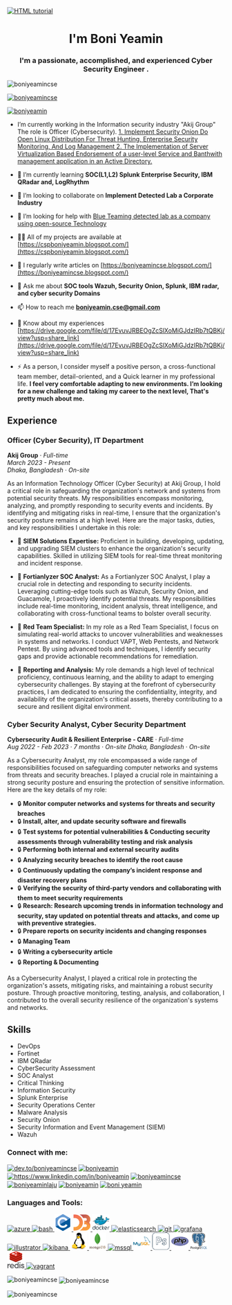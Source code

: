 <a href=" default.asp">
  <img src="smiley.gif" alt="HTML tutorial" style="width:42px;height:42px;border:0">
</a>
<h1 align="center">  I'm Boni Yeamin</h1>
<h3 align="center">I'm a passionate, accomplished, and experienced Cyber Security Engineer .</h3>


<p align="left"> <img src="https://komarev.com/ghpvc/?username=boniyeamincse&label=Profile%20views&color=0e75b6&style=flat" alt="boniyeamincse" /> </p>

<p align="left"> <a href="https://github.com/ryo-ma/github-profile-trophy"><img src="https://github-profile-trophy.vercel.app/?username=boniyeamincse" alt="boniyeamincse" /></a> </p>

<p align="left"> <a href="https://twitter.com/boniyeamin" target="blank"><img src="https://img.shields.io/twitter/follow/boniyeamin?logo=twitter&style=for-the-badge" alt="boniyeamin" /></a> </p>

- I’m currently working in the Information security industry "Akij Group" The role is Officer (Cybersecurity). [1. Implement Security Onion Do Open Linux Distribution For Threat Hunting, Enterprise Security Monitoring, And Log Management 2. The Implementation of Server Virtualization Based Endorsement of a user-level Service and Banthwith management application in an Active Directory.](https://cspboniyeamin.blogspot.com/)

- 🌱 I’m currently learning **SOC(L1,L2) Splunk Enterprise Security, IBM QRadar and, LogRhythm**

- 👯 I’m looking to collaborate on **Implement Detected Lab a Corporate Industry**

- 🤝 I’m looking for help with [Blue Teaming detected lab as a company using open-source Technology](https://docs.google.com/document/d/1ybTtLETJxVhPG_a1zPYB8JPg0ygBbdPQKzhIZu9eeQk/edit?usp=sharing)

- 👨‍💻 All of my projects are available at [https://cspboniyeamin.blogspot.com/](https://cspboniyeamin.blogspot.com/)

- 📝 I regularly write articles on [https://boniyeamincse.blogspot.com/](https://boniyeamincse.blogspot.com/)

- 💬 Ask me about **SOC tools Wazuh, Security Onion, Splunk, IBM radar, and cyber security Domains**

- 📫 How to reach me **boniyeamin.cse@gmail.com**

- 📄 Know about my experiences [https://drive.google.com/file/d/17EvuvJRBEOgZcSlXoMiGJdzIRb7tQBKj/view?usp=share_link](https://drive.google.com/file/d/17EvuvJRBEOgZcSlXoMiGJdzIRb7tQBKj/view?usp=share_link)

- ⚡ As a person, I consider myself a positive person, a cross-functional team member, detail-oriented, and a Quick learner in my professional life. **I feel very comfortable adapting to new environments. I’m looking for a new challenge and taking my career to the next level, That's pretty much about me.**

 ## Experience

### Officer (Cyber Security), IT Department
**Akij Group** · *Full-time*  
*March 2023 - Present*  
*Dhaka, Bangladesh* · *On-site*

As an Information Technology Officer (Cyber Security) at Akij Group, I hold a critical role in safeguarding the organization's network and systems from potential security threats. My responsibilities encompass monitoring, analyzing, and promptly responding to security events and incidents. By identifying and mitigating risks in real-time, I ensure that the organization's security posture remains at a high level. Here are the major tasks, duties, and key responsibilities I undertake in this role:

- 🔏 **SIEM Solutions Expertise:** Proficient in building, developing, updating, and upgrading SIEM clusters to enhance the organization's security capabilities. Skilled in utilizing SIEM tools for real-time threat monitoring and incident response.

- 🔏 **Fortianlyzer SOC Analyst:** As a Fortianlyzer SOC Analyst, I play a crucial role in detecting and responding to security incidents. Leveraging cutting-edge tools such as Wazuh, Security Onion, and Guacamole, I proactively identify potential threats. My responsibilities include real-time monitoring, incident analysis, threat intelligence, and collaborating with cross-functional teams to bolster overall security.

- 🔏 **Red Team Specialist:** In my role as a Red Team Specialist, I focus on simulating real-world attacks to uncover vulnerabilities and weaknesses in systems and networks. I conduct VAPT, Web Pentests, and Network Pentest. By using advanced tools and techniques, I identify security gaps and provide actionable recommendations for remediation.

- 🔏 **Reporting and Analysis:** My role demands a high level of technical proficiency, continuous learning, and the ability to adapt to emerging cybersecurity challenges. By staying at the forefront of cybersecurity practices, I am dedicated to ensuring the confidentiality, integrity, and availability of the organization's critical assets, thereby contributing to a secure and resilient digital environment.

### Cyber Security Analyst, Cyber Security Department
**Cybersecurity Audit & Resilient Enterprise - CARE** · *Full-time*  
*Aug 2022 - Feb 2023 · 7 months* · *On-site*
*Dhaka, Bangladesh* · *On-site*

As a Cybersecurity Analyst, my role encompassed a wide range of responsibilities focused on safeguarding computer networks and systems from threats and security breaches. I played a crucial role in maintaining a strong security posture and ensuring the protection of sensitive information. Here are the key details of my role:

- 🔒 **Monitor computer networks and systems for threats and security breaches**
- 🔒 **Install, alter, and update security software and firewalls**
- 🔒 **Test systems for potential vulnerabilities & Conducting security assessments through vulnerability testing and risk analysis**
- 🔒 **Performing both internal and external security audits**
- 🔒 **Analyzing security breaches to identify the root cause**
- 🔒 **Continuously updating the company’s incident response and disaster recovery plans**
- 🔒 **Verifying the security of third-party vendors and collaborating with them to meet security requirements**
- 🔒 **Research: Research upcoming trends in information technology and security, stay updated on potential threats and attacks, and come up with preventive strategies.**
- 🔒 **Prepare reports on security incidents and changing responses**
- 🔒 **Managing Team**
- 🔒 **Writing a cybersecurity article**
- 🔒 **Reporting & Documenting**

As a Cybersecurity Analyst, I played a critical role in protecting the organization's assets, mitigating risks, and maintaining a robust security posture. Through proactive monitoring, testing, analysis, and collaboration, I contributed to the overall security resilience of the organization's systems and networks.

## Skills
- DevOps
- Fortinet
- IBM QRadar
- CyberSecurity Assessment
- SOC Analyst
- Critical Thinking
- Information Security
- Splunk Enterprise
- Security Operations Center
- Malware Analysis
- Security Onion
- Security Information and Event Management (SIEM)
- Wazuh


<h3 align="left">Connect with me:</h3>
<p align="left">
<a href="dev.to/boniyeamincse" target="blank"><img align="center" src="https://raw.githubusercontent.com/rahuldkjain/github-profile-readme-generator/master/src/images/icons/Social/devto.svg" alt="dev.to/boniyeamincse" height="30" width="40" /></a>
<a href="https://twitter.com/boniyeamin" target="blank"><img align="center" src="https://raw.githubusercontent.com/rahuldkjain/github-profile-readme-generator/master/src/images/icons/Social/twitter.svg" alt="boniyeamin" height="30" width="40" /></a>
<a href="https:/www.linkedin.com/in/boniyeamin/" target="blank"><img align="center" src="https://raw.githubusercontent.com/rahuldkjain/github-profile-readme-generator/master/src/images/icons/Social/linked-in-alt.svg" alt="https://www.linkedin.com/in/boniyeamin" height="30" width="40" /></a>
<a href="https://kaggle.com/boniyeamincse" target="blank"><img align="center" src="https://raw.githubusercontent.com/rahuldkjain/github-profile-readme-generator/master/src/images/icons/Social/kaggle.svg" alt="boniyeamincse" height="30" width="40" /></a>
<a href="https://fb.com/boniyeaminlaju" target="blank"><img align="center" src="https://raw.githubusercontent.com/rahuldkjain/github-profile-readme-generator/master/src/images/icons/Social/facebook.svg" alt="boniyeaminlaju" height="30" width="40" /></a>
<a href="https://instagram.com/boniyeamin" target="blank"><img align="center" src="https://raw.githubusercontent.com/rahuldkjain/github-profile-readme-generator/master/src/images/icons/Social/instagram.svg" alt="boniyeamin" height="30" width="40" /></a>
<a href="https://www.youtube.com/@boniyeaminbangla" target="blank"><img align="center" src="https://raw.githubusercontent.com/rahuldkjain/github-profile-readme-generator/master/src/images/icons/Social/youtube.svg" alt="boni yeamin" height="30" width="40" /></a>
</p>

<h3 align="left">Languages and Tools:</h3>
<p align="left"> <a href="https://azure.microsoft.com/en-in/" target="_blank" rel="noreferrer"> <img src="https://www.vectorlogo.zone/logos/microsoft_azure/microsoft_azure-icon.svg" alt="azure" width="40" height="40"/> </a> <a href="https://www.gnu.org/software/bash/" target="_blank" rel="noreferrer"> <img src="https://www.vectorlogo.zone/logos/gnu_bash/gnu_bash-icon.svg" alt="bash" width="40" height="40"/> </a> <a href="https://www.cprogramming.com/" target="_blank" rel="noreferrer"> <img src="https://raw.githubusercontent.com/devicons/devicon/master/icons/c/c-original.svg" alt="c" width="40" height="40"/> </a> <a href="https://d3js.org/" target="_blank" rel="noreferrer"> <img src="https://raw.githubusercontent.com/devicons/devicon/master/icons/d3js/d3js-original.svg" alt="d3js" width="40" height="40"/> </a> <a href="https://www.docker.com/" target="_blank" rel="noreferrer"> <img src="https://raw.githubusercontent.com/devicons/devicon/master/icons/docker/docker-original-wordmark.svg" alt="docker" width="40" height="40"/> </a> <a href="https://www.elastic.co" target="_blank" rel="noreferrer"> <img src="https://www.vectorlogo.zone/logos/elastic/elastic-icon.svg" alt="elasticsearch" width="40" height="40"/> </a> <a href="https://git-scm.com/" target="_blank" rel="noreferrer"> <img src="https://www.vectorlogo.zone/logos/git-scm/git-scm-icon.svg" alt="git" width="40" height="40"/> </a> <a href="https://grafana.com" target="_blank" rel="noreferrer"> <img src="https://www.vectorlogo.zone/logos/grafana/grafana-icon.svg" alt="grafana" width="40" height="40"/> </a> <a href="https://www.adobe.com/in/products/illustrator.html" target="_blank" rel="noreferrer"> <img src="https://www.vectorlogo.zone/logos/adobe_illustrator/adobe_illustrator-icon.svg" alt="illustrator" width="40" height="40"/> </a> <a href="https://www.elastic.co/kibana" target="_blank" rel="noreferrer"> <img src="https://www.vectorlogo.zone/logos/elasticco_kibana/elasticco_kibana-icon.svg" alt="kibana" width="40" height="40"/> </a> <a href="https://www.linux.org/" target="_blank" rel="noreferrer"> <img src="https://raw.githubusercontent.com/devicons/devicon/master/icons/linux/linux-original.svg" alt="linux" width="40" height="40"/> </a> <a href="https://www.mongodb.com/" target="_blank" rel="noreferrer"> <img src="https://raw.githubusercontent.com/devicons/devicon/master/icons/mongodb/mongodb-original-wordmark.svg" alt="mongodb" width="40" height="40"/> </a> <a href="https://www.microsoft.com/en-us/sql-server" target="_blank" rel="noreferrer"> <img src="https://www.svgrepo.com/show/303229/microsoft-sql-server-logo.svg" alt="mssql" width="40" height="40"/> </a> <a href="https://www.mysql.com/" target="_blank" rel="noreferrer"> <img src="https://raw.githubusercontent.com/devicons/devicon/master/icons/mysql/mysql-original-wordmark.svg" alt="mysql" width="40" height="40"/> </a> <a href="https://www.photoshop.com/en" target="_blank" rel="noreferrer"> <img src="https://raw.githubusercontent.com/devicons/devicon/master/icons/photoshop/photoshop-line.svg" alt="photoshop" width="40" height="40"/> </a> <a href="https://www.php.net" target="_blank" rel="noreferrer"> <img src="https://raw.githubusercontent.com/devicons/devicon/master/icons/php/php-original.svg" alt="php" width="40" height="40"/> </a> <a href="https://www.postgresql.org" target="_blank" rel="noreferrer"> <img src="https://raw.githubusercontent.com/devicons/devicon/master/icons/postgresql/postgresql-original-wordmark.svg" alt="postgresql" width="40" height="40"/> </a> <a href="https://redis.io" target="_blank" rel="noreferrer"> <img src="https://raw.githubusercontent.com/devicons/devicon/master/icons/redis/redis-original-wordmark.svg" alt="redis" width="40" height="40"/> </a> <a href="https://www.vagrantup.com/" target="_blank" rel="noreferrer"> <img src="https://www.vectorlogo.zone/logos/vagrantup/vagrantup-icon.svg" alt="vagrant" width="40" height="40"/> </a> </p>

<p><img align="left" src="https://github-readme-stats.vercel.app/api/top-langs?username=boniyeamincse&show_icons=true&locale=en&layout=compact" alt="boniyeamincse" /></p>

<p>&nbsp;<img align="center" src="https://github-readme-stats.vercel.app/api?username=boniyeamincse&show_icons=true&locale=en" alt="boniyeamincse" /></p>

<p><img align="center" src="https://github-readme-streak-stats.herokuapp.com/?user=boniyeamincse&" alt="boniyeamincse" /></p>


